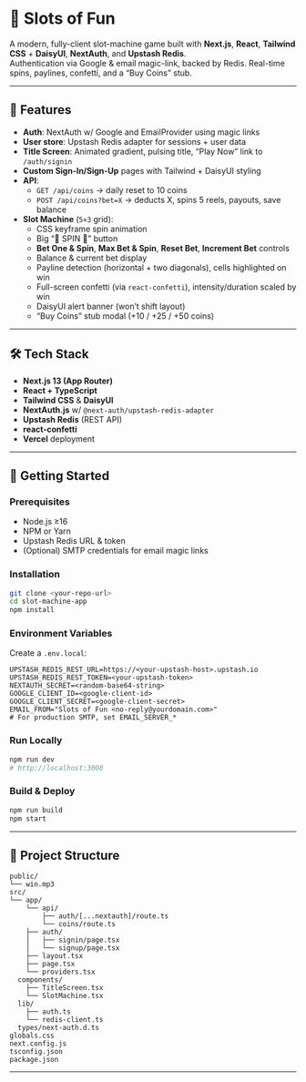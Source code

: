 # 🎰 Slots of Fun

A modern, fully-client slot-machine game built with **Next.js**, **React**, **Tailwind CSS** + **DaisyUI**, **NextAuth**, and **Upstash Redis**.  
Authentication via Google & email magic-link, backed by Redis. Real-time spins, paylines, confetti, and a “Buy Coins” stub.

---

## 🚀 Features

- **Auth**: NextAuth w/ Google and EmailProvider using magic links  
- **User store**: Upstash Redis adapter for sessions + user data  
- **Title Screen**: Animated gradient, pulsing title, “Play Now” link to `/auth/signin`  
- **Custom Sign-In/Sign-Up** pages with Tailwind + DaisyUI styling  
- **API**:
  - `GET /api/coins` → daily reset to 10 coins  
  - `POST /api/coins?bet=X` → deducts X, spins 5 reels, payouts, save balance  
- **Slot Machine** (`5×3` grid):
  - CSS keyframe spin animation  
  - Big “🎰 SPIN 🎰” button  
  - **Bet One & Spin**, **Max Bet & Spin**, **Reset Bet**, **Increment Bet** controls  
  - Balance & current bet display  
  - Payline detection (horizontal + two diagonals), cells highlighted on win  
  - Full-screen confetti (via `react-confetti`), intensity/duration scaled by win  
  - DaisyUI alert banner (won’t shift layout)  
  - “Buy Coins” stub modal (+10 / +25 / +50 coins)

---

## 🛠 Tech Stack

- **Next.js 13 (App Router)**  
- **React + TypeScript**  
- **Tailwind CSS** & **DaisyUI**  
- **NextAuth.js** w/ `@next-auth/upstash-redis-adapter`  
- **Upstash Redis** (REST API)  
- **react-confetti**  
- **Vercel** deployment  

---

## 🔧 Getting Started

### Prerequisites

- Node.js ≥16  
- NPM or Yarn  
- Upstash Redis URL & token  
- (Optional) SMTP credentials for email magic links

### Installation

```bash
git clone <your-repo-url>
cd slot-machine-app
npm install
```

### Environment Variables

Create a `.env.local`:

```env
UPSTASH_REDIS_REST_URL=https://<your-upstash-host>.upstash.io
UPSTASH_REDIS_REST_TOKEN=<your-upstash-token>
NEXTAUTH_SECRET=<random-base64-string>
GOOGLE_CLIENT_ID=<google-client-id>
GOOGLE_CLIENT_SECRET=<google-client-secret>
EMAIL_FROM="Slots of Fun <no-reply@yourdomain.com>"
# For production SMTP, set EMAIL_SERVER_*
```

### Run Locally

```bash
npm run dev
# http://localhost:3000
```

### Build & Deploy

```bash
npm run build
npm start
```

---

## 📁 Project Structure

```
public/
└── win.mp3
src/
└── app/
    └── api/
        ├── auth/[...nextauth]/route.ts
        └── coins/route.ts
    ├── auth/
    │   ├── signin/page.tsx
    │   └── signup/page.tsx
    ├── layout.tsx
    ├── page.tsx
    └── providers.tsx
  components/
    ├── TitleScreen.tsx
    └── SlotMachine.tsx
  lib/
    ├── auth.ts
    └── redis-client.ts
  types/next-auth.d.ts
globals.css
next.config.js
tsconfig.json
package.json
```

---
